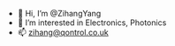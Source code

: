 - 👋 Hi, I’m @ZihangYang
- 👀 I’m interested in Electronics, Photonics
- 📫 zihang@qontrol.co.uk

<!---
ZihangYang/ZihangYang is a ✨ special ✨ repository because its `README.md` (this file) appears on your GitHub profile.
You can click the Preview link to take a look at your changes.
--->
